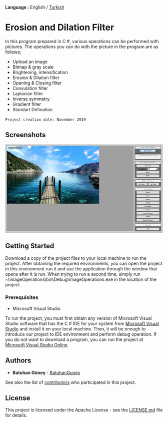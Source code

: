 **Language :** English / [Turkish](https://github.com/BatuhanGunes/ErosionAndDilationFilter/blob/master/README(Turkish).md)

# Erosion and Dilation Filter

In this program prepared in C #, various operations can be performed with pictures. The operations you can do with the picture in the program are as follows;
- Upload an image
- Bitmap & gray scale
- Brightening, intensification
- Erosion & Dilation filter
- Opening & Closing filter
- Convulation filter
- Laplacian filter
- Inverse symmetry
- Gradient filter
- Standart Defination

`
Project creation date: November 2019
`

## Screenshots

<img align="center" src="https://github.com/BatuhanGunes/ErosionAndDilationFilter/blob/master/Screenshots/Screenshot.png"> 

## Getting Started

Download a copy of the project files to your local machine to run the project. After obtaining the required environments, you can open the project in this environment run it and use the application through the window that opens after it is run. When trying to run a second time, simply run ~\imageOperations\bin\Debug\imageOperations.exe in the location of the project.

### Prerequisites

- Microsoft Visual Studio 

To run the project, you must first obtain any version of Microsoft Visual Studio software that has the C # IDE for your system from [Microsoft Visual Studio](https://visualstudio.microsoft.com/) and install it on your local machine. Then, it will be enough to introduce our project to IDE environment and perform debug operation. If you do not want to download a program, you can run the project at [Microsoft Visual Studio Online](https://visualstudio.microsoft.com/en/services/visual-studio-online/).

## Authors

* **Batuhan Güneş**  - [BatuhanGunes](https://github.com/BatuhanGunes)

See also the list of [contributors](https://github.com/BatuhanGunes/ErosionAndDilationFilter/graphs/contributors) who participated in this project.

## License

This project is licensed under the Apache License - see the [LICENSE.md](https://github.com/BatuhanGunes/ErosionAndDilationFilter/blob/master/LICENSE) file for details.
